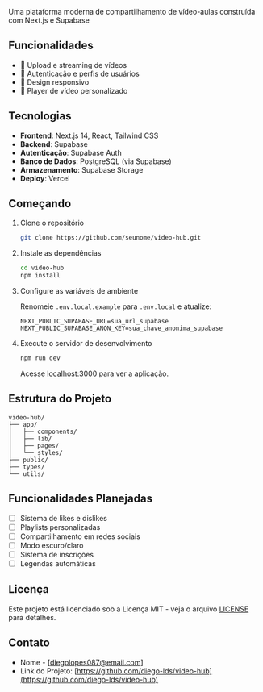 Uma plataforma moderna de compartilhamento de vídeo-aulas construída com Next.js e Supabase

## Funcionalidades

- 🎥 Upload e streaming de vídeos
- 👥 Autenticação e perfis de usuários
- 📱 Design responsivo
- 🎨 Player de vídeo personalizado

## Tecnologias

- **Frontend**: Next.js 14, React, Tailwind CSS
- **Backend**: Supabase
- **Autenticação**: Supabase Auth
- **Banco de Dados**: PostgreSQL (via Supabase)
- **Armazenamento**: Supabase Storage
- **Deploy**: Vercel

## Começando

1. Clone o repositório

   ```bash
   git clone https://github.com/seunome/video-hub.git
   ```

2. Instale as dependências

   ```bash
   cd video-hub
   npm install
   ```

3. Configure as variáveis de ambiente

   Renomeie `.env.local.example` para `.env.local` e atualize:

   ```
   NEXT_PUBLIC_SUPABASE_URL=sua_url_supabase
   NEXT_PUBLIC_SUPABASE_ANON_KEY=sua_chave_anonima_supabase
   ```

4. Execute o servidor de desenvolvimento

   ```bash
   npm run dev
   ```

   Acesse [localhost:3000](http://localhost:3000) para ver a aplicação.

## Estrutura do Projeto

```
video-hub/
├── app/
│   ├── components/
│   ├── lib/
│   ├── pages/
│   └── styles/
├── public/
├── types/
└── utils/
```

## Funcionalidades Planejadas

- [ ] Sistema de likes e dislikes
- [ ] Playlists personalizadas
- [ ] Compartilhamento em redes sociais
- [ ] Modo escuro/claro
- [ ] Sistema de inscrições
- [ ] Legendas automáticas

## Licença

Este projeto está licenciado sob a Licença MIT - veja o arquivo [LICENSE](LICENSE) para detalhes.

## Contato

- Nome - [diegolopes087@email.com]
- Link do Projeto: [https://github.com/diego-lds/video-hub](https://github.com/diego-lds/video-hub)
